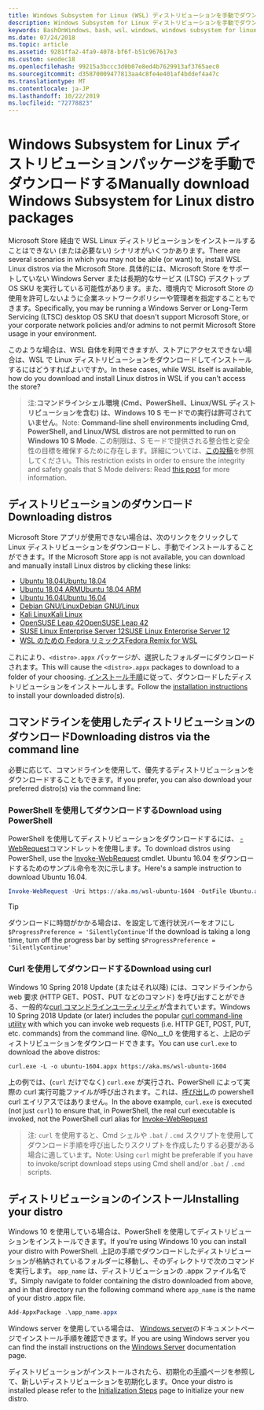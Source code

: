```yaml
---
title: Windows Subsystem for Linux (WSL) ディストリビューションを手動でダウンロードする
description: Windows Subsystem for Linux ディストリビューションを手動でダウンロードする方法について説明します。
keywords: BashOnWindows、bash、wsl、windows、windows subsystem for linux、WSL、windows subsystem、ディストリビューション、ubuntu、openSUSE、SLES、debian、kali
ms.date: 07/24/2018
ms.topic: article
ms.assetid: 9281ffa2-4fa9-4078-bf6f-b51c967617e3
ms.custom: seodec18
ms.openlocfilehash: 99215a3bccc3d0b07e8ed4b7629913af3765aec0
ms.sourcegitcommit: d35870009477813aa4c8fe4e401af4bddef4a47c
ms.translationtype: MT
ms.contentlocale: ja-JP
ms.lasthandoff: 10/22/2019
ms.locfileid: "72778823"
---
```

# <a name="manually-download-windows-subsystem-for-linux-distro-packages"></a><span data-ttu-id="3b838-104">Windows Subsystem for Linux ディストリビューションパッケージを手動でダウンロードする</span><span class="sxs-lookup"><span data-stu-id="3b838-104">Manually download Windows Subsystem for Linux distro packages</span></span>

<span data-ttu-id="3b838-105">Microsoft Store 経由で WSL Linux ディストリビューションをインストールすることはできない (または必要ない) シナリオがいくつかあります。</span><span class="sxs-lookup"><span data-stu-id="3b838-105">There are several scenarios in which you may not be able (or want) to, install WSL Linux distros via the Microsoft Store.</span></span> <span data-ttu-id="3b838-106">具体的には、Microsoft Store をサポートしていない Windows Server または長期的なサービス (LTSC) デスクトップ OS SKU を実行している可能性があります。また、環境内で Microsoft Store の使用を許可しないように企業ネットワークポリシーや管理者を指定することもできます。</span><span class="sxs-lookup"><span data-stu-id="3b838-106">Specifically, you may be running a Windows Server or Long-Term Servicing (LTSC) desktop OS SKU that doesn't support Microsoft Store, or your corporate network policies and/or admins to not permit Microsoft Store usage in your environment.</span></span>

<span data-ttu-id="3b838-107">このような場合は、WSL 自体を利用できますが、ストアにアクセスできない場合は、WSL で Linux ディストリビューションをダウンロードしてインストールするにはどうすればよいですか。</span><span class="sxs-lookup"><span data-stu-id="3b838-107">In these cases, while WSL itself is available, how do you download and install Linux distros in WSL if you can't access the store?</span></span>

> <span data-ttu-id="3b838-108">注:**コマンドラインシェル環境 (Cmd、PowerShell、Linux/WSL ディストリビューションを含む) は、Windows 10 S モードでの実行は許可されていません**。</span><span class="sxs-lookup"><span data-stu-id="3b838-108">Note: **Command-line shell environments including Cmd, PowerShell, and Linux/WSL distros are not permitted to run on Windows 10 S Mode**.</span></span> <span data-ttu-id="3b838-109">この制限は、S モードで提供される整合性と安全性の目標を確保するために存在します。詳細については、[この投稿](https://blogs.msdn.microsoft.com/commandline/2017/05/18/will-linux-distros-run-on-windows-10-s/)を参照してください。</span><span class="sxs-lookup"><span data-stu-id="3b838-109">This restriction exists in order to ensure the integrity and safety goals that S Mode delivers: Read [this post](https://blogs.msdn.microsoft.com/commandline/2017/05/18/will-linux-distros-run-on-windows-10-s/) for more information.</span></span>

## <a name="downloading-distros"></a><span data-ttu-id="3b838-110">ディストリビューションのダウンロード</span><span class="sxs-lookup"><span data-stu-id="3b838-110">Downloading distros</span></span>

<span data-ttu-id="3b838-111">Microsoft Store アプリが使用できない場合は、次のリンクをクリックして Linux ディストリビューションをダウンロードし、手動でインストールすることができます。</span><span class="sxs-lookup"><span data-stu-id="3b838-111">If the Microsoft Store app is not available, you can download and manually install Linux distros by clicking these links:</span></span>
* [<span data-ttu-id="3b838-112">Ubuntu 18.04</span><span class="sxs-lookup"><span data-stu-id="3b838-112">Ubuntu 18.04</span></span>](https://aka.ms/wsl-ubuntu-1804)
* [<span data-ttu-id="3b838-113">Ubuntu 18.04 ARM</span><span class="sxs-lookup"><span data-stu-id="3b838-113">Ubuntu 18.04 ARM</span></span>](https://aka.ms/wsl-ubuntu-1804-arm)
* [<span data-ttu-id="3b838-114">Ubuntu 16.04</span><span class="sxs-lookup"><span data-stu-id="3b838-114">Ubuntu 16.04</span></span>](https://aka.ms/wsl-ubuntu-1604)
* [<span data-ttu-id="3b838-115">Debian GNU/Linux</span><span class="sxs-lookup"><span data-stu-id="3b838-115">Debian GNU/Linux</span></span>](https://aka.ms/wsl-debian-gnulinux)
* [<span data-ttu-id="3b838-116">Kali Linux</span><span class="sxs-lookup"><span data-stu-id="3b838-116">Kali Linux</span></span>](https://aka.ms/wsl-kali-linux-new)
* [<span data-ttu-id="3b838-117">OpenSUSE Leap 42</span><span class="sxs-lookup"><span data-stu-id="3b838-117">OpenSUSE Leap 42</span></span>](https://aka.ms/wsl-opensuse-42)
* [<span data-ttu-id="3b838-118">SUSE Linux Enterprise Server 12</span><span class="sxs-lookup"><span data-stu-id="3b838-118">SUSE Linux Enterprise Server 12</span></span>](https://aka.ms/wsl-sles-12)
* [<span data-ttu-id="3b838-119">WSL のための Fedora リミックス</span><span class="sxs-lookup"><span data-stu-id="3b838-119">Fedora Remix for WSL</span></span>](https://github.com/WhitewaterFoundry/WSLFedoraRemix/releases/)

<span data-ttu-id="3b838-120">これにより、`<distro>.appx` パッケージが、選択したフォルダーにダウンロードされます。</span><span class="sxs-lookup"><span data-stu-id="3b838-120">This will cause the `<distro>.appx` packages to download to a folder of your choosing.</span></span> <span data-ttu-id="3b838-121">[インストール手順](#installing-your-distro)に従って、ダウンロードしたディストリビューションをインストールします。</span><span class="sxs-lookup"><span data-stu-id="3b838-121">Follow the [installation instructions](#installing-your-distro) to install your downloaded distro(s).</span></span>

## <a name="downloading-distros-via-the-command-line"></a><span data-ttu-id="3b838-122">コマンドラインを使用したディストリビューションのダウンロード</span><span class="sxs-lookup"><span data-stu-id="3b838-122">Downloading distros via the command line</span></span>
<span data-ttu-id="3b838-123">必要に応じて、コマンドラインを使用して、優先するディストリビューションをダウンロードすることもできます。</span><span class="sxs-lookup"><span data-stu-id="3b838-123">If you prefer, you can also download your preferred distro(s) via the command line:</span></span>

 ### <a name="download-using-powershell"></a><span data-ttu-id="3b838-124">PowerShell を使用してダウンロードする</span><span class="sxs-lookup"><span data-stu-id="3b838-124">Download using PowerShell</span></span>
 <span data-ttu-id="3b838-125">PowerShell を使用してディストリビューションをダウンロードするには、 [-WebRequest](https://msdn.microsoft.com/powershell/reference/5.1/microsoft.powershell.utility/invoke-webrequest)コマンドレットを使用します。</span><span class="sxs-lookup"><span data-stu-id="3b838-125">To download distros using PowerShell, use the [Invoke-WebRequest](https://msdn.microsoft.com/powershell/reference/5.1/microsoft.powershell.utility/invoke-webrequest) cmdlet.</span></span> <span data-ttu-id="3b838-126">Ubuntu 16.04 をダウンロードするためのサンプル命令を次に示します。</span><span class="sxs-lookup"><span data-stu-id="3b838-126">Here's a sample instruction to download Ubuntu 16.04.</span></span>

```powershell
Invoke-WebRequest -Uri https://aka.ms/wsl-ubuntu-1604 -OutFile Ubuntu.appx -UseBasicParsing
```

> [!TIP]
> <span data-ttu-id="3b838-127">ダウンロードに時間がかかる場合は、を設定して進行状況バーをオフにし `$ProgressPreference = 'SilentlyContinue'`</span><span class="sxs-lookup"><span data-stu-id="3b838-127">If the download is taking a long time, turn off the progress bar by setting `$ProgressPreference = 'SilentlyContinue'`</span></span>

### <a name="download-using-curl"></a><span data-ttu-id="3b838-128">Curl を使用してダウンロードする</span><span class="sxs-lookup"><span data-stu-id="3b838-128">Download using curl</span></span>
<span data-ttu-id="3b838-129">Windows 10 Spring 2018 Update (またはそれ以降) には、コマンドラインから web 要求 (HTTP GET、POST、PUT などのコマンド) を呼び出すことができる、一般的な[curl コマンドラインユーティリティ](https://curl.haxx.se/)が含まれています。</span><span class="sxs-lookup"><span data-stu-id="3b838-129">Windows 10 Spring 2018 Update (or later) includes the popular [curl command-line utility](https://curl.haxx.se/) with which you can invoke web requests (i.e. HTTP GET, POST, PUT, etc. commands) from the command line.</span></span> <span data-ttu-id="3b838-130">@No__t_0 を使用すると、上記のディストリビューションをダウンロードできます。</span><span class="sxs-lookup"><span data-stu-id="3b838-130">You can use `curl.exe` to download the above distros:</span></span>

```console
curl.exe -L -o ubuntu-1604.appx https://aka.ms/wsl-ubuntu-1604
```

<span data-ttu-id="3b838-131">上の例では、(`curl` だけでなく) `curl.exe` が実行され、PowerShell によって実際の curl 実行可能ファイルが呼び出されます。これは、[呼び出し](https://docs.microsoft.com/en-us/powershell/module/microsoft.powershell.utility/invoke-webrequest?view=powershell-6)の powershell curl エイリアスではありません。</span><span class="sxs-lookup"><span data-stu-id="3b838-131">In the above example, `curl.exe` is executed (not just `curl`) to ensure that, in PowerShell, the real curl executable is invoked, not the PowerShell curl alias for [Invoke-WebRequest](https://docs.microsoft.com/en-us/powershell/module/microsoft.powershell.utility/invoke-webrequest?view=powershell-6)</span></span>

> <span data-ttu-id="3b838-132">注: `curl` を使用すると、Cmd シェルや `.bat`  /  `.cmd` スクリプトを使用してダウンロード手順を呼び出したりスクリプトを作成したりする必要がある場合に適しています。</span><span class="sxs-lookup"><span data-stu-id="3b838-132">Note: Using `curl` might be preferable if you have to invoke/script download steps using Cmd shell and/or `.bat` / `.cmd` scripts.</span></span>

## <a name="installing-your-distro"></a><span data-ttu-id="3b838-133">ディストリビューションのインストール</span><span class="sxs-lookup"><span data-stu-id="3b838-133">Installing your distro</span></span>
<span data-ttu-id="3b838-134">Windows 10 を使用している場合は、PowerShell を使用してディストリビューションをインストールできます。</span><span class="sxs-lookup"><span data-stu-id="3b838-134">If you're using Windows 10 you can install your distro with PowerShell.</span></span> <span data-ttu-id="3b838-135">上記の手順でダウンロードしたディストリビューションが格納されているフォルダーに移動し、そのディレクトリで次のコマンドを実行します。 `app_name` は、ディストリビューションの .appx ファイル名です。</span><span class="sxs-lookup"><span data-stu-id="3b838-135">Simply navigate to folder containing the distro downloaded from above, and in that directory run the following command where `app_name` is the name of your distro .appx file.</span></span>  
```Powershell
Add-AppxPackage .\app_name.appx
```

<span data-ttu-id="3b838-136">Windows server を使用している場合は、 [Windows server](install-on-server.md)のドキュメントページでインストール手順を確認できます。</span><span class="sxs-lookup"><span data-stu-id="3b838-136">If you are using Windows server you can find the install instructions on the [Windows Server](install-on-server.md) documentation page.</span></span>

<span data-ttu-id="3b838-137">ディストリビューションがインストールされたら、初期化の[手順](initialize-distro.md)ページを参照して、新しいディストリビューションを初期化します。</span><span class="sxs-lookup"><span data-stu-id="3b838-137">Once your distro is installed please refer to the [Initialization Steps](initialize-distro.md) page to initialize your new distro.</span></span>
